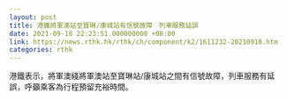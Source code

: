 ```yaml
---
layout: post
title: 港鐵將軍澳站至寶琳/康城站有信號故障　列車服務延誤
date: 2021-09-18 22:23:51.000000000 +08:00
link: https://news.rthk.hk/rthk/ch/component/k2/1611232-20210918.htm
categories: rthk
---
```


港鐵表示，將軍澳綫將軍澳站至寶琳站/康城站之間有信號故障，列車服務有延誤，呼籲乘客為行程預留充裕時間。
